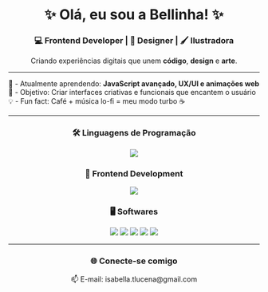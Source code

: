 <h1 align="center">✨ Olá, eu sou a Bellinha! ✨</h1>
<h3 align="center">💻 Frontend Developer | 🎨 Designer | 🖌️ Ilustradora</h3>

<p align="center">
  Criando experiências digitais que unem <b>código</b>, <b>design</b> e <b>arte</b>.
</p>

---

🌱 - Atualmente aprendendo: **JavaScript avançado, UX/UI e animações web**  
🎯 - Objetivo: Criar interfaces criativas e funcionais que encantem o usuário  
💡 - Fun fact: Café + música lo-fi = meu modo turbo ☕

---

<h3 align="center">🛠️ Linguagens de Programação</h3>

<p align="center">
  <img src="https://skillicons.dev/icons?i=c,cpp,js,php,mysql,postgres&theme=light" />
</p>

<h3 align="center">🎨 Frontend Development</h3>

<p align="center">
  <img src="https://skillicons.dev/icons?i=html,css&theme=light" />
</p>

<h3 align="center">🖥️ Softwares</h3>

<p align="center">
  <img src="https://img.shields.io/badge/adobe%20photoshop-%2331A8FF.svg?style=for-the-badge&logo=adobe%20photoshop&logoColor=white"/>
  <img src="https://img.shields.io/badge/adobe%20illustrator-%23FF9A00.svg?style=for-the-badge&logo=adobe%20illustrator&logoColor=white"/>
  <img src="https://img.shields.io/badge/figma-%23F24E1E.svg?style=for-the-badge&logo=figma&logoColor=white"/>
  <img src="https://img.shields.io/badge/Canva-%2300C4CC.svg?style=for-the-badge&logo=Canva&logoColor=white"/>
  <img src="https://img.shields.io/badge/Inkscape-e0e0e0?style=for-the-badge&logo=inkscape&logoColor=080A13"/>
</p>

---
  
<h3 align="center">🌐 Conecte-se comigo</h3>
<p align="center">
  📫 E-mail: isabella.tlucena@gmail.com
</p>


